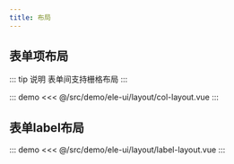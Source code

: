 ```yaml
---
title: 布局
---
```


## 表单项布局
::: tip 说明
表单间支持栅格布局
:::

::: demo
<<< @/src/demo/ele-ui/layout/col-layout.vue
:::

## 表单label布局
::: demo
<<< @/src/demo/ele-ui/layout/label-layout.vue
:::